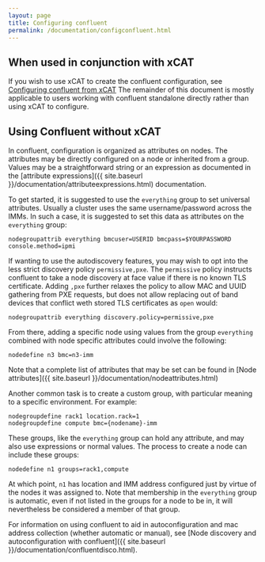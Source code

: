 ```yaml
---
layout: page
title: Configuring confluent
permalink: /documentation/configconfluent.html
---
```


## When used in conjunction with xCAT

If you wish to use xCAT to create the confluent configuration, see
[Configuring confluent from xCAT]({{site.baseurl}}/documentation/configconfluent_xcat.html)
The remainder of this document is mostly applicable to users working with confluent
standalone directly rather than using xCAT to configure.

## Using Confluent without xCAT

In confluent, configuration is organized as attributes on nodes.  The 
attributes may be directly configured on a node or inherited from a group.
Values may be a straightforward string or an expression as documented in 
the [attribute expressions]({{ site.baseurl }}/documentation/attributeexpressions.html)
documentation.

To get started, it is suggested to use the `everything` group to set universal attributes.
Usually a cluster uses the same username/password across the IMMs.  In such a case, it is
suggested to set this data as attributes on the `everything` group:

	nodegroupattrib everything bmcuser=USERID bmcpass=$YOURPASSWORD console.method=ipmi

If wanting to use the autodiscovery features, you may wish to opt into the less strict discovery policy `permissive,pxe`.  The `permissive` policy
instructs confluent to take a node discovery at face value if there is no known TLS certificate.  Adding `,pxe` further relaxes the policy to allow
MAC and UUID gathering from PXE requests, but does not allow replacing out of band devices that conflict weth stored TLS certificates as `open` would:

	nodegroupattrib everything discovery.policy=permissive,pxe

From there, adding a specific node using values from the group `everything` combined with node specific attributes could involve the following:

	nodedefine n3 bmc=n3-imm

Note that a complete list of attributes that may be set can be found  in [Node attributes]({{ site.baseurl }}/documentation/nodeattributes.html)

Another common task is to create a custom group, with particular meaning to a specific environment.  For example:

	nodegroupdefine rack1 location.rack=1
	nodegroupdefine compute bmc={nodename}-imm

These groups, like the `everything` group can hold any attribute, and may also use expressions or normal values.  The process to create a node can include these groups:

	nodedefine n1 groups=rack1,compute

At which point, `n1` has location and IMM address configured just by virtue of the nodes it was assigned to.  Note that membership in
the `everything` group is automatic, even if not listed in the groups for a node to be in, it will nevertheless be considered a member of that group.

For information on using confluent to aid in autoconfiguration and mac address collection (whether automatic or manual), see [Node discovery and autoconfiguration with confluent]({{ site.baseurl }}/documentation/confluentdisco.html).

